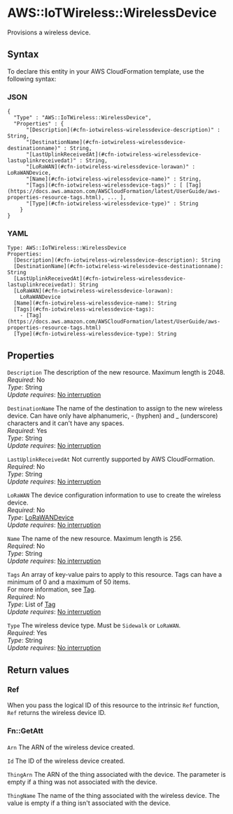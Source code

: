 # AWS::IoTWireless::WirelessDevice<a name="aws-resource-iotwireless-wirelessdevice"></a>

Provisions a wireless device\.

## Syntax<a name="aws-resource-iotwireless-wirelessdevice-syntax"></a>

To declare this entity in your AWS CloudFormation template, use the following syntax:

### JSON<a name="aws-resource-iotwireless-wirelessdevice-syntax.json"></a>

```
{
  "Type" : "AWS::IoTWireless::WirelessDevice",
  "Properties" : {
      "[Description](#cfn-iotwireless-wirelessdevice-description)" : String,
      "[DestinationName](#cfn-iotwireless-wirelessdevice-destinationname)" : String,
      "[LastUplinkReceivedAt](#cfn-iotwireless-wirelessdevice-lastuplinkreceivedat)" : String,
      "[LoRaWAN](#cfn-iotwireless-wirelessdevice-lorawan)" : LoRaWANDevice,
      "[Name](#cfn-iotwireless-wirelessdevice-name)" : String,
      "[Tags](#cfn-iotwireless-wirelessdevice-tags)" : [ [Tag](https://docs.aws.amazon.com/AWSCloudFormation/latest/UserGuide/aws-properties-resource-tags.html), ... ],
      "[Type](#cfn-iotwireless-wirelessdevice-type)" : String
    }
}
```

### YAML<a name="aws-resource-iotwireless-wirelessdevice-syntax.yaml"></a>

```
Type: AWS::IoTWireless::WirelessDevice
Properties: 
  [Description](#cfn-iotwireless-wirelessdevice-description): String
  [DestinationName](#cfn-iotwireless-wirelessdevice-destinationname): String
  [LastUplinkReceivedAt](#cfn-iotwireless-wirelessdevice-lastuplinkreceivedat): String
  [LoRaWAN](#cfn-iotwireless-wirelessdevice-lorawan): 
    LoRaWANDevice
  [Name](#cfn-iotwireless-wirelessdevice-name): String
  [Tags](#cfn-iotwireless-wirelessdevice-tags): 
    - [Tag](https://docs.aws.amazon.com/AWSCloudFormation/latest/UserGuide/aws-properties-resource-tags.html)
  [Type](#cfn-iotwireless-wirelessdevice-type): String
```

## Properties<a name="aws-resource-iotwireless-wirelessdevice-properties"></a>

`Description`  <a name="cfn-iotwireless-wirelessdevice-description"></a>
The description of the new resource\. Maximum length is 2048\.  
*Required*: No  
*Type*: String  
*Update requires*: [No interruption](https://docs.aws.amazon.com/AWSCloudFormation/latest/UserGuide/using-cfn-updating-stacks-update-behaviors.html#update-no-interrupt)

`DestinationName`  <a name="cfn-iotwireless-wirelessdevice-destinationname"></a>
The name of the destination to assign to the new wireless device\. Can have only have alphanumeric, \- \(hyphen\) and \_ \(underscore\) characters and it can't have any spaces\.  
*Required*: Yes  
*Type*: String  
*Update requires*: [No interruption](https://docs.aws.amazon.com/AWSCloudFormation/latest/UserGuide/using-cfn-updating-stacks-update-behaviors.html#update-no-interrupt)

`LastUplinkReceivedAt`  <a name="cfn-iotwireless-wirelessdevice-lastuplinkreceivedat"></a>
Not currently supported by AWS CloudFormation\.  
*Required*: No  
*Type*: String  
*Update requires*: [No interruption](https://docs.aws.amazon.com/AWSCloudFormation/latest/UserGuide/using-cfn-updating-stacks-update-behaviors.html#update-no-interrupt)

`LoRaWAN`  <a name="cfn-iotwireless-wirelessdevice-lorawan"></a>
The device configuration information to use to create the wireless device\.  
*Required*: No  
*Type*: [LoRaWANDevice](aws-properties-iotwireless-wirelessdevice-lorawandevice.md)  
*Update requires*: [No interruption](https://docs.aws.amazon.com/AWSCloudFormation/latest/UserGuide/using-cfn-updating-stacks-update-behaviors.html#update-no-interrupt)

`Name`  <a name="cfn-iotwireless-wirelessdevice-name"></a>
The name of the new resource\. Maximum length is 256\.  
*Required*: No  
*Type*: String  
*Update requires*: [No interruption](https://docs.aws.amazon.com/AWSCloudFormation/latest/UserGuide/using-cfn-updating-stacks-update-behaviors.html#update-no-interrupt)

`Tags`  <a name="cfn-iotwireless-wirelessdevice-tags"></a>
An array of key\-value pairs to apply to this resource\. Tags can have a minimum of 0 and a maximum of 50 items\.  
For more information, see [Tag](https://docs.aws.amazon.com/AWSCloudFormation/latest/UserGuide/aws-properties-resource-tags.html)\.  
*Required*: No  
*Type*: List of [Tag](https://docs.aws.amazon.com/AWSCloudFormation/latest/UserGuide/aws-properties-resource-tags.html)  
*Update requires*: [No interruption](https://docs.aws.amazon.com/AWSCloudFormation/latest/UserGuide/using-cfn-updating-stacks-update-behaviors.html#update-no-interrupt)

`Type`  <a name="cfn-iotwireless-wirelessdevice-type"></a>
The wireless device type\. Must be `Sidewalk` or `LoRaWAN`\.  
*Required*: Yes  
*Type*: String  
*Update requires*: [No interruption](https://docs.aws.amazon.com/AWSCloudFormation/latest/UserGuide/using-cfn-updating-stacks-update-behaviors.html#update-no-interrupt)

## Return values<a name="aws-resource-iotwireless-wirelessdevice-return-values"></a>

### Ref<a name="aws-resource-iotwireless-wirelessdevice-return-values-ref"></a>

When you pass the logical ID of this resource to the intrinsic `Ref` function, `Ref` returns the wireless device ID\.

### Fn::GetAtt<a name="aws-resource-iotwireless-wirelessdevice-return-values-fn--getatt"></a>

#### <a name="aws-resource-iotwireless-wirelessdevice-return-values-fn--getatt-fn--getatt"></a>

`Arn`  <a name="Arn-fn::getatt"></a>
The ARN of the wireless device created\.

`Id`  <a name="Id-fn::getatt"></a>
The ID of the wireless device created\.

`ThingArn`  <a name="ThingArn-fn::getatt"></a>
The ARN of the thing associated with the device\. The parameter is empty if a thing was not associated with the device\.

`ThingName`  <a name="ThingName-fn::getatt"></a>
The name of the thing associated with the wireless device\. The value is empty if a thing isn't associated with the device\.